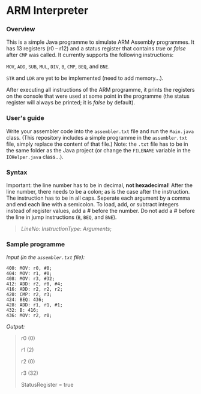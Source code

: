 # ARM Interpreter

### Overview

This is a simple Java programme to simulate ARM Assembly programmes. It has 13 registers (r0 – r12) and a status register that contains *true* or *false* after `CMP` was called. It currently supports the following instructions:

`MOV`, `ADD`, `SUB`, `MUL`, `DIV`, `B`, `CMP`, `BEQ`, and `BNE`.

`STR` and `LDR` are yet to be implemented (need to add memory...).

After executing all instructions of the ARM programme, it prints the registers on the console that were used at some point in the programme (the status register will always be printed; it is *false* by default).



### User's guide

Write your assembler code into the `assembler.txt` file and run the `Main.java` class. (This repository includes a simple programme in the `assembler.txt` file, simply replace the content of that file.) Note: the `.txt` file has to be in the same folder as the Java project (or change the `FILENAME` variable in the `IOHelper.java` class...).



### Syntax

Important: the line number has to be in decimal, **not hexadecimal**! After the line number, there needs to be a colon; as is the case after the instruction. The instruction has to be in all caps. Seperate each argument by a comma and end each line with a semicolon. To load, add, or subtract integers instead of register values, add a *#* before the number. Do not add a *#* before the line in jump instructions (`B`, `BEQ`, and `BNE`).

> *LineNo*: *InstructionType*: *Arguments*;



### Sample programme

*Input (in the `assembler.txt` file):*

~~~Assembly
400: MOV: r0, #0;
404: MOV: r1, #0;
408: MOV: r3, #32;
412: ADD: r2, r0, #4;
416: ADD: r2, r2, r2;
420: CMP: r2, r3;
424: BEQ: 436;
428: ADD: r1, r1, #1;
432: B: 416;
436: MOV: r2, r0;
~~~

*Output:*

> r0 (0)
> 
> r1 (2)
> 
> r2 (0)
> 
> r3 (32)
> 
> StatusRegister = true
